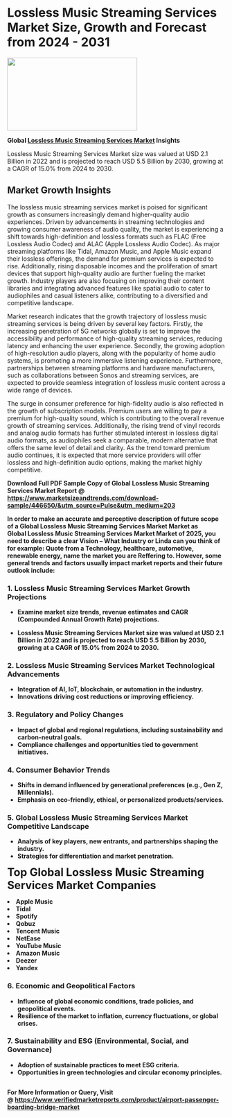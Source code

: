 <H1>Lossless Music Streaming Services Market Size, Growth and Forecast from 2024 - 2031</H1><img class="aligncenter size-medium wp-image-584254" src="https://thirdeyenews.in/wp-content/uploads/2024/09/Global-Market-Research-300x168.jpeg" alt="" width="300" height="168" /><p><strong>Global&nbsp;<a href="https://www.marketsizeandtrends.com/download-sample/446650/&amp;utm_source=Pulse&amp;utm_medium=203">Lossless Music Streaming Services Market</a> Insights</strong></p><p>Lossless Music Streaming Services Market size was valued at USD 2.1 Billion in 2022 and is projected to reach USD 5.5 Billion by 2030, growing at a CAGR of 15.0% from 2024 to 2030.</p><p><h2>Market Growth Insights</h2> <p>The lossless music streaming services market is poised for significant growth as consumers increasingly demand higher-quality audio experiences. Driven by advancements in streaming technologies and growing consumer awareness of audio quality, the market is experiencing a shift towards high-definition and lossless formats such as FLAC (Free Lossless Audio Codec) and ALAC (Apple Lossless Audio Codec). As major streaming platforms like Tidal, Amazon Music, and Apple Music expand their lossless offerings, the demand for premium services is expected to rise. Additionally, rising disposable incomes and the proliferation of smart devices that support high-quality audio are further fueling the market growth. Industry players are also focusing on improving their content libraries and integrating advanced features like spatial audio to cater to audiophiles and casual listeners alike, contributing to a diversified and competitive landscape.</p> <p><strong></strong></p> <p>Market research indicates that the growth trajectory of lossless music streaming services is being driven by several key factors. Firstly, the increasing penetration of 5G networks globally is set to improve the accessibility and performance of high-quality streaming services, reducing latency and enhancing the user experience. Secondly, the growing adoption of high-resolution audio players, along with the popularity of home audio systems, is promoting a more immersive listening experience. Furthermore, partnerships between streaming platforms and hardware manufacturers, such as collaborations between Sonos and streaming services, are expected to provide seamless integration of lossless music content across a wide range of devices.</p> <p>The surge in consumer preference for high-fidelity audio is also reflected in the growth of subscription models. Premium users are willing to pay a premium for high-quality sound, which is contributing to the overall revenue growth of streaming services. Additionally, the rising trend of vinyl records and analog audio formats has further stimulated interest in lossless digital audio formats, as audiophiles seek a comparable, modern alternative that offers the same level of detail and clarity. As the trend toward premium audio continues, it is expected that more service providers will offer lossless and high-definition audio options, making the market highly competitive.</p> <p><strong></p><p><span class=""><strong>Download Full PDF Sample Copy of Global Lossless Music Streaming Services Market Report</strong> @ <a href="https://www.marketsizeandtrends.com/download-sample/446650/&amp;utm_source=Pulse&amp;utm_medium=203" target="_blank">https://www.marketsizeandtrends.com/download-sample/446650/&amp;utm_source=Pulse&amp;utm_medium=203</a></span></p><p>In order to make an accurate and perceptive description of future scope of a Global&nbsp;Lossless Music Streaming Services Market Market as Global&nbsp;Lossless Music Streaming Services Market Market of 2025, you need to describe a clear Vision &ndash; What Industry or Linda can you think of for example: Quote from a Technology, healthcare, automotive, renewable energy, name the market you are Reffering to. However, some general trends and factors usually impact market reports and their future outlook include:</p><h3>1.&nbsp;<strong>Lossless Music Streaming Services Market Growth Projections</strong></h3><ul><li>Examine market size trends, revenue estimates and CAGR (Compounded Annual Growth Rate) projections.</li><li><p>Lossless Music Streaming Services Market size was valued at USD 2.1 Billion in 2022 and is projected to reach USD 5.5 Billion by 2030, growing at a CAGR of 15.0% from 2024 to 2030.</p></li></ul><h3>2.&nbsp;<strong>Lossless Music Streaming Services Market Technological Advancements</strong></h3><ul><li>Integration of AI, IoT, blockchain, or automation in the industry.</li><li>Innovations driving cost reductions or improving efficiency.</li></ul><h3>3.&nbsp;<strong>Regulatory and Policy Changes</strong></h3><ul><li>Impact of global and regional regulations, including sustainability and carbon-neutral goals.</li><li>Compliance challenges and opportunities tied to government initiatives.</li></ul><h3>4.&nbsp;<strong>Consumer Behavior Trends</strong></h3><ul><li>Shifts in demand influenced by generational preferences (e.g., Gen Z, Millennials).</li><li>Emphasis on eco-friendly, ethical, or personalized products/services.</li></ul><h3>5.&nbsp;<strong>Global Lossless Music Streaming Services Market Competitive Landscape</strong></h3><ul><li>Analysis of key players, new entrants, and partnerships shaping the industry.</li><li>Strategies for differentiation and market penetration.</li></ul><p data-pm-slice="1 1 []"><span style="color: inherit; font-family: inherit; font-size: 25px;">Top Global Lossless Music Streaming Services Market Companies</span></p><div class="" data-test-id=""><p><li>Apple Music</li><li> Tidal</li><li> Spotify</li><li> Qobuz</li><li> Tencent Music</li><li> NetEase</li><li> YouTube Music</li><li> Amazon Music</li><li> Deezer</li><li> Yandex</li></p></div><h3>6.&nbsp;<strong>Economic and Geopolitical Factors</strong></h3><ul><li>Influence of global economic conditions, trade policies, and geopolitical events.</li><li>Resilience of the market to inflation, currency fluctuations, or global crises.</li></ul><h3>7.&nbsp;<strong>Sustainability and ESG (Environmental, Social, and Governance)</strong></h3><ul><li>Adoption of sustainable practices to meet ESG criteria.</li><li>Opportunities in green technologies and circular economy principles.</li></ul><h2><strong style="font-size: 14px;">For More Information or Query, Visit @&nbsp;</strong><a style="background-color: #ffffff; font-size: 14px;" href="https://www.marketsizeandtrends.com/report/lossless-music-streaming-services-market/" target="_blank">https://www.verifiedmarketreports.com/product/airport-passenger-boarding-bridge-market</a></h2>
